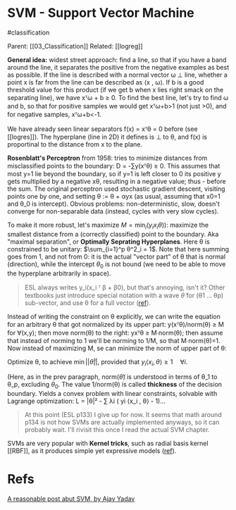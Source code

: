 # SVM - Support Vector Machine

#classification

Parent: [[03_Classification]]
Related: [[logreg]]

**General idea:** widest street approach: find a line, so that if you have a band around the line, it separates the positive from the negative examples as best as possible. If the line is described with a normal vector ω ⊥ line, whether a point x is far from the line can be described as ⟨x , ω⟩. If b is a good threshold value for this product (if we get b when x lies right smack on the separating line), we have xᵀω + b ≥ 0. To find the best line, let's try to find ω and b, so that for positive samples we would get xᵀω+b>1 (not just >0), and for negative samples, xᵀω+b<-1. 

We have already seen linear separators f(x) = xᵀθ = 0 before (see [[logres]]). The hyperplane (line in 2D) it defines is ⊥ to θ, and f(x) is proportinal to the distance from x to the plane.

**Rosenblatt's Perceptron** from 1958:  tries to minimize distances from misclassified points to the boundary: D = -∑y(xᵀθ) ≥ 0. This assumes that most y=1 lie beyond the boundary, so if y=1 is left closer to 0 its positive y gets multiplied by a negative xθ, resulting in a negative value; thus - before the sum. The original perceptron used stochastic gradient descent, visiting points one by one, and setting θ := θ + αyx (as usual, assuming that x0=1 and θ_0 is intercept). Obvious problems: non-deterministic, slow, doesn't converge for non-separable data (instead, cycles with very slow cycles).

To make it more robust, let's maximize $M =\min_i(y_i x_i θ))$: maximize the smallest distance from a (correctly classified) point to the boundary. Aka "maximal separation", or **Optimally Seprating Hyperplanes**. Here θ is constrained to be unitary: $\sum_{i=1}^p θ^2_i = 1$. Note that here summing goes from 1, and not from 0: it is the actual "vector part" of θ that is normal (direction), while the intercept $θ_0$ is not bound (we need to be able to move the hyperplane arbitrarily in space). 

> ESL always writes y_i(x_i ᵀ β + β0), but that's annoying, isn't it? Other textbooks  just introduce special notation with a wave $\tilde θ$ for (θ1 … θp) sub-vector, and use θ for a full vector ([ref](https://www.dbs.ifi.lmu.de/Lehre/MaschLernen/SS2014/Skript/SupportVectorMachine2014.pdf)).

Instead of writing the constraint on θ explicitly, we can write the equation for an arbitrary θ that got normalized by its upper part: y(xᵀθ)/norm(θ) ≥ M for ∀(x,y); then move norm(θ) to the right: yxᵀθ ≥ M∙norm(θ); then assume that instead of norming to 1 we'll be norming to 1/M, so that M∙norm(θ)=1. Now instead of maximizing M, se can minimize the norm of upper part of θ: 

Optimize θ, to achieve $\min ||\tilde θ||$, provided that $y_i ⟨x_i , θ⟩ ≥ 1 \quad ∀i$. 

(Here, as in the prev paragraph, norm($\tilde θ$) is understood in terms of θ_1 to θ_p, excluding $θ_0$. The value 1/norm(θ) is called **thickness** of the decision boundary. Yields a convex problem with linear constraints, solvable with Lagrange optimization: L = |θ|² - ∑ λi ( yi ⟨x_i , θ⟩  - 1)…

> At this point (ESL p133) I give up for now. It seems that math around p134 is not how SVMs are actually implemented anyways, so it can probably wait. I'll rivisit this once I read the actual SVM chapter.

SVMs are very popular with **Kernel tricks**, such as radial basis kernel [[RBF]], as it produces simple yet expressive models ([ref](https://towardsdatascience.com/support-vector-machines-svm-c9ef22815589)).

# Refs
[A reasonable post abut SVM, by Ajay Yadav](https://towardsdatascience.com/support-vector-machines-svm-c9ef22815589)